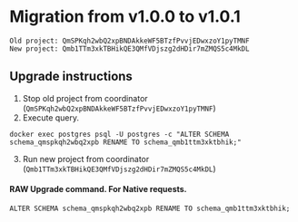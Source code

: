 # Migration from v1.0.0 to v1.0.1
```
Old project: QmSPKqh2wbQ2xpBNDAkkeWF5BTzfPvvjEDwxzoY1pyTMNF
New project: Qmb1TTm3xkTBHikQE3QMfVDjszg2dHDir7mZMQS5c4MkDL
```


## Upgrade instructions
 1) Stop old project from coordinator (`QmSPKqh2wbQ2xpBNDAkkeWF5BTzfPvvjEDwxzoY1pyTMNF`)
 2) Execute query.

```
docker exec postgres psql -U postgres -c "ALTER SCHEMA schema_qmspkqh2wbq2xpb RENAME TO schema_qmb1ttm3xktbhik;"
```
 3) Run new project from coordinator (`Qmb1TTm3xkTBHikQE3QMfVDjszg2dHDir7mZMQS5c4MkDL`)

#### RAW Upgrade command. For Native requests.
`ALTER SCHEMA schema_qmspkqh2wbq2xpb RENAME TO schema_qmb1ttm3xktbhik;`
